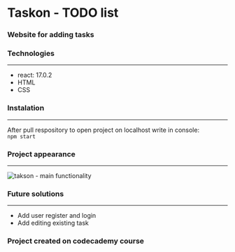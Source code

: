 # Taskon - TODO list
### Website for adding tasks

### Technologies

***

* react: 17.0.2
* HTML
* CSS

### Instalation

***

After pull respository to open project on localhost write in console:  
```npm start```

### Project appearance

***
 
![takson - main functionality](https://user-images.githubusercontent.com/47725233/122255520-7e26f800-cece-11eb-934e-c4aaab6653d8.png)
  

### Future solutions

***

* Add user register and login
* Add editing existing task

### Project created on codecademy course
